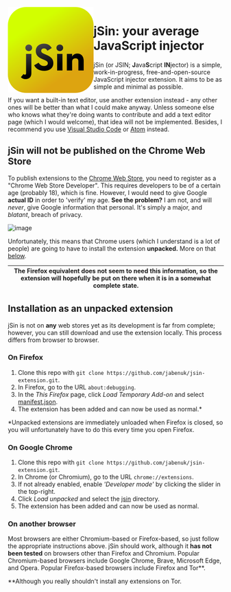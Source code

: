 <img src="jsin/resources/svg/brand/jsin.svg" align=left>

# jSin: your average JavaScript injector

jSin (or JSIN; **J**ava**S**cript **IN**jector) is a simple, work-in-progress, free-and-open-source JavaScript injector extension. It aims to be as simple and minimal as possible.

If you want a built-in text editor, use another extension instead - any other ones will be better than what I could make anyway. Unless someone else who knows what they're doing wants to contribute and add a text editor page (which I would welcome), that idea will not be implemented. Besides, I recommend you use [Visual Studio Code](https://code.visualstudio.com/) or [Atom](https://atom.io/) instead.

## jSin will not be published on the Chrome Web Store

To publish extensions to the [Chrome Web Store](https://chrome.google.com/webstore/category/extensions), you need to register as a "Chrome Web Store Developer". This requires developers to be of a certain age (probably 18), which is fine. However, I would need to give Google **actual ID** in order to 'verify' my age. **See the problem?** I am not, and will *never*, give Google information that personal. It's simply a major, and *blatant*, breach of privacy.

![image](https://user-images.githubusercontent.com/57215724/162618882-3444cc15-f4f0-4d17-b85f-a0cff5b30d5f.png)

Unfortunately, this means that Chrome users (which I understand is a lot of people) are going to have to install the extension **unpacked.** More on that [below](#on-google-chrome).

| The Firefox equivalent does not seem to need this information, so the extension will hopefully be put on there when it is in a somewhat complete state. |
| - |

## Installation as an unpacked extension

jSin is not on **any** web stores yet as its development is far from complete; however, you can still download and use the extension locally. This process differs from browser to browser.

### On Firefox

  1. Clone this repo with `git clone https://github.com/jabenuk/jsin-extension.git`.
  2. In Firefox, go to the URL `about:debugging`.
  3. In the *This Firefox* page, click *Load Temporary Add-on* and select [manifest.json](/jsin/manifest.json).
  4. The extension has been added and can now be used as normal.\*

\*Unpacked extensions are immediately unloaded when Firefox is closed, so you will unfortunately have to do this every time you open Firefox.

### On Google Chrome

  1. Clone this repo with `git clone https://github.com/jabenuk/jsin-extension.git`.
  2. In Chrome (or Chromium), go to the URL `chrome://extensions`.
  3. If not already enabled, enable *'Developer mode'* by clicking the slider in the top-right.
  4. Click *Load unpacked* and select the [jsin](/jsin) directory.
  5. The extension has been added and can now be used as normal.

### On another browser

Most browsers are either Chromium-based or Firefox-based, so just follow the appropriate instructions above. jSin should work, although it **has not been tested** on browsers other than Firefox and Chromium. Popular Chromium-based browsers include Google Chrome, Brave, Microsoft Edge, and Opera. Popular Firefox-based browsers include Firefox and Tor\*\*.

\*\*Although you really shouldn't install any extensions on Tor.
